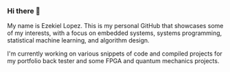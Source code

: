 ### Hi there 👋

My name is Ezekiel Lopez. This is my personal GitHub that showcases some of my interests, with a focus on embedded systems, systems programming, statistical machine learning, and algorithm design.

I'm currently working on various snippets of code and compiled projects for my portfolio back tester and some FPGA and quantum mechanics projects. 

<!-- **lopeze25/lopeze25** is a ✨ _special_ ✨ repository because its `README.md` (this file) appears on your GitHub profile.

Here are some ideas to get you started:
--> 
<!-- ### 🔭 I’m currently working on ...
-Working with Java fundamentals, Relational databases with MySQL, Web API Design 

-My personal portfolio. 

### 🌱 I’m currently learning ...

-MySQL
-Python
-Java
-Springboot 

### 👯 I’m looking to collaborate on ...
test edit
-Backend Development Projects

### 💬 Ask me about ...
---> 
